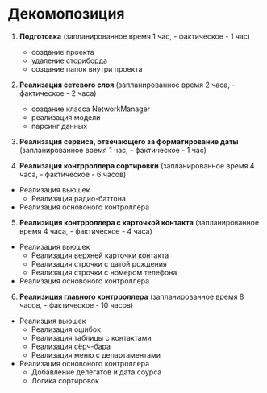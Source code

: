 # Декомопозиция 

1) **Подготовка** (запланированное время 1 час, - фактическое - 1 час)
   - создание проекта
   - удаление сториборда
   - создание папок внутри проекта

2) **Реализация сетевого слоя** (запланированное время 2 часа, - фактическое - 2 часа)
   - создание класса NetworkManager 
   - реализация модели 
   - парсинг данных
  
3) **Реализация сервиса, отвечающего за форматирование даты** (запланированное время 1 час, - фактическое - 1 час)
  
4) **Реализация контрроллера сортировки** (запланированное время 4 часа, - фактическое - 6 часов)
  - Реализация вьюшек
    - Реализация радио-баттона
  - Реализация основоного контроллера    
  
5) **Реализиция контрроллера с карточкой контакта** (запланированное время 4 часа, - фактическое - 4 часа)
  - Реализация вьюшек
    - Реализация верхней карточки контакта
    - Реализация строчки с датой рождения
    - Реализация строчки с номером телефона
  - Реализация основоного контроллера    

6) **Реализиция главного контрроллера** (запланированное время 8 часов, - фактическое - 10 часов)
  - Реализция вьюшек
     - Реализация ошибок
     - Реализация таблицы с контактами
     - Реализация сёрч-бара
     - Реализация меню с департаментами
   - Реализация основоного контроллера
      - Добавление делегатов и дата соурса
      - Логика сортировок  
   
